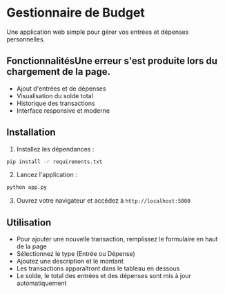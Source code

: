 # Gestionnaire de Budget

Une application web simple pour gérer vos entrées et dépenses personnelles.

## FonctionnalitésUne erreur s'est produite lors du chargement de la page.

- Ajout d'entrées et de dépenses
- Visualisation du solde total
- Historique des transactions
- Interface responsive et moderne

## Installation

1. Installez les dépendances :
```bash
pip install -r requirements.txt
```

2. Lancez l'application :
```bash
python app.py
```

3. Ouvrez votre navigateur et accédez à `http://localhost:5000`

## Utilisation

- Pour ajouter une nouvelle transaction, remplissez le formulaire en haut de la page
- Sélectionnez le type (Entrée ou Dépense)
- Ajoutez une description et le montant
- Les transactions apparaîtront dans le tableau en dessous
- Le solde, le total des entrées et des dépenses sont mis à jour automatiquement
